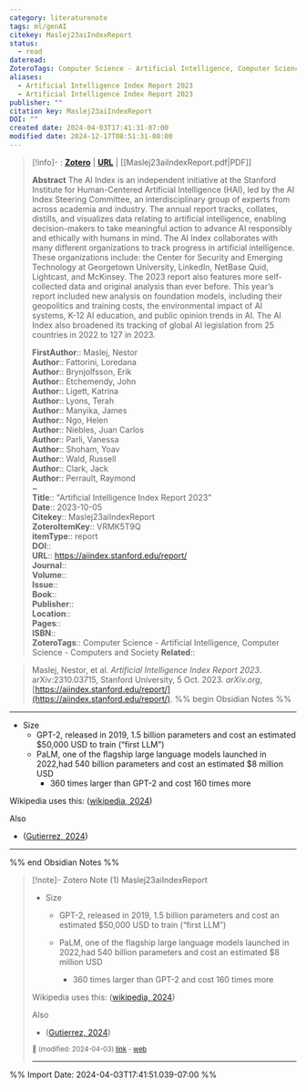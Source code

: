 ```yaml
---
category: literaturenote
tags: ml/genAI
citekey: Maslej23aiIndexReport
status:
  - read
dateread: 
ZoteroTags: Computer Science - Artificial Intelligence, Computer Science - Computers and Society
aliases:
  - Artificial Intelligence Index Report 2023
  - Artificial Intelligence Index Report 2023
publisher: ""
citation key: Maslej23aiIndexReport
DOI: ""
created date: 2024-04-03T17:41:31-07:00
modified date: 2024-12-17T08:51:31-08:00
---
```


> [!info]- : [**Zotero**](zotero://select/library/items/VRMK5T9Q)   | [**URL**](https://aiindex.stanford.edu/report/) | [[Maslej23aiIndexReport.pdf|PDF]]
>
> 
> **Abstract**
> The AI Index is an independent initiative at the Stanford Institute for Human-Centered Artificial Intelligence (HAI), led by the AI Index Steering Committee, an interdisciplinary group of experts from across academia and industry. The annual report tracks, collates, distills, and visualizes data relating to artificial intelligence, enabling decision-makers to take meaningful action to advance AI responsibly and ethically with humans in mind.  The AI Index collaborates with many different organizations to track progress in artificial intelligence. These organizations include: the Center for Security and Emerging Technology at Georgetown University, LinkedIn, NetBase Quid, Lightcast, and McKinsey. The 2023 report also features more self-collected data and original analysis than ever before. This year’s report included new analysis on foundation models, including their geopolitics and training costs, the environmental impact of AI systems, K-12 AI education, and public opinion trends in AI. The AI Index also broadened its tracking of global AI legislation from 25 countries in 2022 to 127 in 2023.
> 
> 
> **FirstAuthor**:: Maslej, Nestor  
> **Author**:: Fattorini, Loredana  
> **Author**:: Brynjolfsson, Erik  
> **Author**:: Etchemendy, John  
> **Author**:: Ligett, Katrina  
> **Author**:: Lyons, Terah  
> **Author**:: Manyika, James  
> **Author**:: Ngo, Helen  
> **Author**:: Niebles, Juan Carlos  
> **Author**:: Parli, Vanessa  
> **Author**:: Shoham, Yoav  
> **Author**:: Wald, Russell  
> **Author**:: Clark, Jack  
> **Author**:: Perrault, Raymond  
~    
> **Title**:: "Artificial Intelligence Index Report 2023"  
> **Date**:: 2023-10-05  
> **Citekey**:: Maslej23aiIndexReport  
> **ZoteroItemKey**:: VRMK5T9Q  
> **itemType**:: report  
> **DOI**::   
> **URL**:: https://aiindex.stanford.edu/report/  
> **Journal**::   
> **Volume**::   
> **Issue**::   
> **Book**::   
> **Publisher**::   
> **Location**::    
> **Pages**::   
> **ISBN**::   
> **ZoteroTags**:: Computer Science - Artificial Intelligence, Computer Science - Computers and Society
>**Related**:: 

> Maslej, Nestor, et al. _Artificial Intelligence Index Report 2023_. arXiv:2310.03715, Stanford University, 5 Oct. 2023. _arXiv.org_, [https://aiindex.stanford.edu/report/](https://aiindex.stanford.edu/report/).
%% begin Obsidian Notes %%
___
- Size
    - GPT-2, released in 2019, 1.5 billion parameters and cost an estimated $50,000 USD to train (“first LLM”)
    - PaLM, one of the flagship large language models launched in 2022,had 540 billion parameters and cost an estimated $8 million USD
        - 360 times larger than GPT-2 and cost 160 times more

Wikipedia uses this: ([wikipedia, 2024](zotero://select/library/items/S8SIJXT4))

Also

- ([Gutierrez, 2024](zotero://select/library/items/NTYQIGLR))
___
%% end Obsidian Notes %%

> [!note]- Zotero Note (1)
> Maslej23aiIndexReport
> 
> - Size
>     
>     - GPT-2, released in 2019, 1.5 billion parameters and cost an estimated $50,000 USD to train (“first LLM”)
>     - PaLM, one of the flagship large language models launched in 2022,had 540 billion parameters and cost an estimated $8 million USD
>         
>         - 360 times larger than GPT-2 and cost 160 times more
>         
> 
> Wikipedia uses this: ([wikipedia, 2024](zotero://select/library/items/S8SIJXT4))
> 
> Also
> 
> - ([Gutierrez, 2024](zotero://select/library/items/NTYQIGLR))
> 
> <small>📝️ (modified: 2024-04-03) [link](zotero://select/library/items/EER6ZGRY) - [web](http://zotero.org/users/60638/items/EER6ZGRY)</small>
>  
> ---




%% Import Date: 2024-04-03T17:41:51.039-07:00 %%
